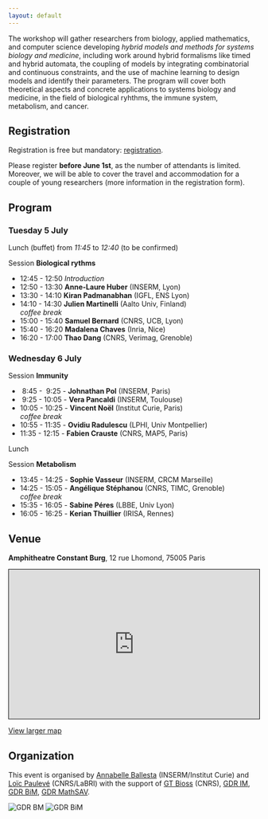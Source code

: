 ```yaml
---
layout: default
---
```


The workshop will gather researchers from biology, applied mathematics, and computer science developing *hybrid models and methods for systems biology and medicine*, including work around hybrid formalisms like timed and hybrid automata, the coupling of models by integrating combinatorial and continuous constraints, and the use of machine learning to design models and identify their parameters. The program will cover both theoretical aspects and concrete applications to systems biology and medicine, in the field of biological ryhthms, the immune system, metabolism, and cancer.

## Registration

Registration is free but mandatory: [registration](https://framaforms.org/hybrid-models-and-methods-in-systems-medicine-registration-1649235204).

Please register **before June 1st**, as the number of attendants is limited. Moreover, we will be able to cover the travel and accommodation for a couple of young researchers (more information in the registration form).

## Program

### Tuesday 5 July

Lunch (buffet) from *11:45* to *12:40* (to be confirmed)

Session **Biological rythms**

* 12:45 - 12:50 *Introduction*
* 12:50 - 13:30 **Anne-Laure Huber** (INSERM, Lyon)
* 13:30 - 14:10 **Kiran Padmanabhan** (IGFL, ENS Lyon)
* 14:10 - 14:30 **Julien Martinelli** (Aalto Univ, Finland)\
*coffee break*
* 15:00 - 15:40 **Samuel Bernard** (CNRS, UCB, Lyon)
* 15:40 - 16:20 **Madalena Chaves** (Inria, Nice)
* 16:20 - 17:00 **Thao Dang** (CNRS, Verimag, Grenoble)

### Wednesday 6 July

Session **Immunity**

-  8:45 -  9:25 - **Johnathan Pol** (INSERM, Paris)
-  9:25 - 10:05 - **Vera Pancaldi** (INSERM, Toulouse)
- 10:05 - 10:25 - **Vincent Noël** (Institut Curie, Paris)\
*coffee break*
- 10:55 - 11:35 - **Ovidiu Radulescu** (LPHI, Univ Montpellier)
- 11:35 - 12:15 - **Fabien Crauste** (CNRS, MAP5, Paris)

Lunch

Session **Metabolism**

- 13:45 - 14:25 - **Sophie Vasseur** (INSERM, CRCM Marseille)
- 14:25 - 15:05 - **Angélique Stéphanou** (CNRS, TIMC, Grenoble)\
*coffee break*
- 15:35 - 16:05 - **Sabine Péres** (LBBE, Univ Lyon)
- 16:05 - 16:25 - **Kerian Thuillier** (IRISA, Rennes)


## Venue

**Amphitheatre Constant Burg**, 12 rue Lhomond, 75005 Paris

<iframe width="100%" height="300" frameborder="0" scrolling="no" marginheight="0" marginwidth="0" src="https://www.openstreetmap.org/export/embed.html?bbox=2.3434057831764226%2C48.843220762337914%2C2.347885072231293%2C48.84478472278177&amp;layer=mapnik&amp;marker=48.84400274866488%2C2.3456454277038574" style="border: 1px solid black"></iframe>

[View larger map](https://www.openstreetmap.org/?mlat=48.84400&amp;mlon=2.34565#map=19/48.84400/2.34565)



## Organization

This event is organised by <a href="http://annabelle.ballesta.fr/">Annabelle Ballesta</a> (INSERM/Institut Curie) and <a href="https://loicpauleve.name">Loïc Paulevé</a> (CNRS/LaBRI) with the support of
<a href="http://bioss-cnrs.fr">GT Bioss</a> (CNRS), [GDR IM](https://www.gdr-im.fr/), [GDR BiM](https://www.gdr-bim.cnrs.fr/), [GDR MathSAV](https://mathsav.math.cnrs.fr/).

![GDR BM](/img/GDR-IM.png) ![GDR BiM](/img/GDR-BIM.png)
